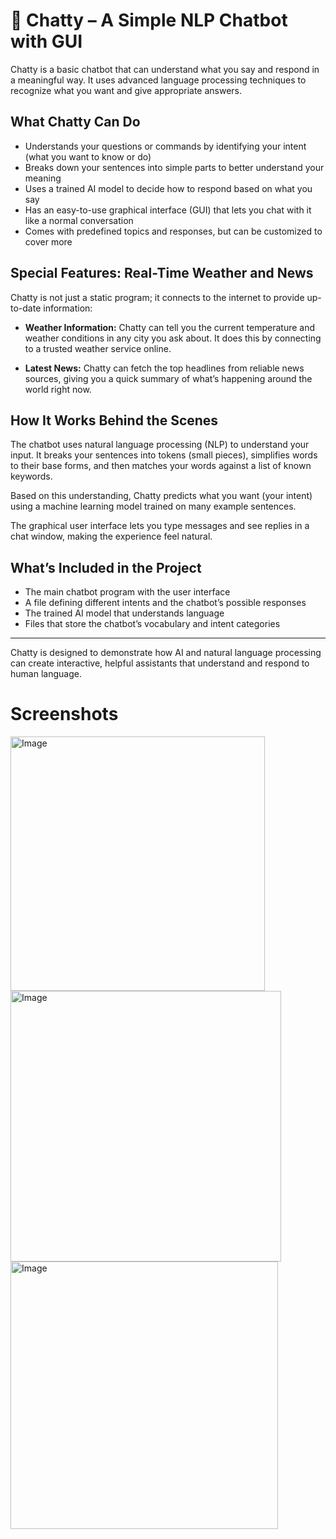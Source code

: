 # 🤖 Chatty – A Simple NLP Chatbot with GUI

Chatty is a basic chatbot that can understand what you say and respond in a meaningful way. It uses advanced language processing techniques to recognize what you want and give appropriate answers.

## What Chatty Can Do

- Understands your questions or commands by identifying your intent (what you want to know or do)
- Breaks down your sentences into simple parts to better understand your meaning
- Uses a trained AI model to decide how to respond based on what you say
- Has an easy-to-use graphical interface (GUI) that lets you chat with it like a normal conversation
- Comes with predefined topics and responses, but can be customized to cover more

## Special Features: Real-Time Weather and News

Chatty is not just a static program; it connects to the internet to provide up-to-date information:

- **Weather Information:** Chatty can tell you the current temperature and weather conditions in any city you ask about. It does this by connecting to a trusted weather service online.
  
- **Latest News:** Chatty can fetch the top headlines from reliable news sources, giving you a quick summary of what’s happening around the world right now.

## How It Works Behind the Scenes

The chatbot uses natural language processing (NLP) to understand your input. It breaks your sentences into tokens (small pieces), simplifies words to their base forms, and then matches your words against a list of known keywords.

Based on this understanding, Chatty predicts what you want (your intent) using a machine learning model trained on many example sentences.

The graphical user interface lets you type messages and see replies in a chat window, making the experience feel natural.

## What’s Included in the Project

- The main chatbot program with the user interface
- A file defining different intents and the chatbot’s possible responses
- The trained AI model that understands language
- Files that store the chatbot’s vocabulary and intent categories

---

Chatty is designed to demonstrate how AI and natural language processing can create interactive, helpful assistants that understand and respond to human language.

# Screenshots
<img width="407" alt="Image" src="https://github.com/user-attachments/assets/da2a238d-4727-48f8-91db-f301982063f3" />
<img width="433" alt="Image" src="https://github.com/user-attachments/assets/5cfc53b2-d4f6-478e-bc9d-79d455c0f8df" />
<img width="428" alt="Image" src="https://github.com/user-attachments/assets/59fc2700-4f9c-43cd-9ca0-8a5cda8eaa63" />


